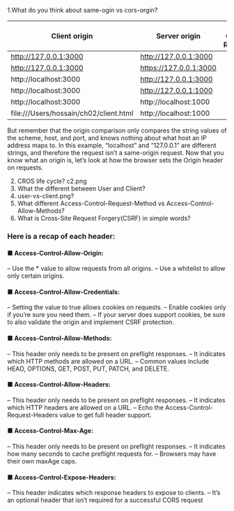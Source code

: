 1.What do you think about same-ogin vs cors-orgin?

| Client origin | Server origin | Same Origin Reques |
|--- |--- |--- |
| http://127.0.0.1:3000 | http://127.0.0.1:3000 | |
| http://127.0.0.1:3000 | https://127.0.0.1:3000 | |
| http://localhost:3000 | http://127.0.0.1:3000 | |
| http://localhost:3000 | http://127.0.0.1:1000 | |
| http://localhost:3000 | http://localhost:1000 | |
| file:///Users/hossain/ch02/client.html | http://localhost:1000 | |

But remember that the origin comparison only compares the
string values of the scheme, host, and port, and knows nothing about what host an IP
address maps to. In this example, “localhost” and “127.0.0.1” are different strings, and
therefore the request isn’t a same-origin request. Now that you know what an origin is,
let’s look at how the browser sets the Origin header on requests.


2. CROS life cycle?
   c2.png
3. What the different between User and Client?
4. user-vs-client.png?
5. What different Access-Control-Request-Method vs Access-Control-Allow-Methods?
6. What is Cross-Site Request Forgery(CSRF) in simple words?

### Here is a recap of each header:
#### ■ Access-Control-Allow-Origin:
– Use the * value to allow requests from all origins.
– Use a whitelist to allow only certain origins.
#### ■ Access-Control-Allow-Credentials:
– Setting the value to true allows cookies on requests.
– Enable cookies only if you’re sure you need them.
– If your server does support cookies, be sure to also validate the origin and
implement CSRF protection.
#### ■ Access-Control-Allow-Methods:
– This header only needs to be present on preflight responses.
– It indicates which HTTP methods are allowed on a URL.
– Common values include HEAD, OPTIONS, GET, POST, PUT, PATCH, and DELETE.
#### ■ Access-Control-Allow-Headers:
– This header only needs to be present on preflight responses.
– It indicates which HTTP headers are allowed on a URL.
– Echo the Access-Control-Request-Headers value to get full header support.
#### ■ Access-Control-Max-Age:
– This header only needs to be present on preflight responses.
– It indicates how many seconds to cache preflight requests for.
– Browsers may have their own maxAge caps.
#### ■ Access-Control-Expose-Headers:
– This header indicates which response headers to expose to clients.
– It’s an optional header that isn’t required for a successful CORS request